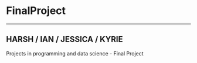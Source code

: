 # FinalProject
---
## HARSH / IAN / JESSICA / KYRIE
Projects in programming and data science - Final Project
